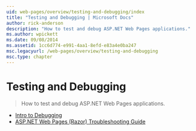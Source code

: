 ```yaml
---
uid: web-pages/overview/testing-and-debugging/index
title: "Testing and Debugging | Microsoft Docs"
author: rick-anderson
description: "How to test and debug ASP.NET Web Pages applications."
ms.author: wpickett
ms.date: 09/08/2014
ms.assetid: 1cc6d774-e991-4aa1-8efd-e83a4e0ba247
msc.legacyurl: /web-pages/overview/testing-and-debugging
msc.type: chapter
---
```

# Testing and Debugging

> How to test and debug ASP.NET Web Pages applications.

- [Intro to Debugging](introduction-to-debugging.md)
- [ASP.NET Web Pages (Razor) Troubleshooting Guide](aspnet-web-pages-razor-troubleshooting-guide.md)

